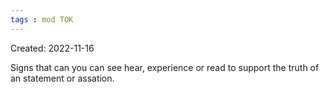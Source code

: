 ```yaml
---
tags : mod TOK
---
```

Created: 2022-11-16 

Signs that can you can see hear, experience or read to support the truth of an statement or assation.